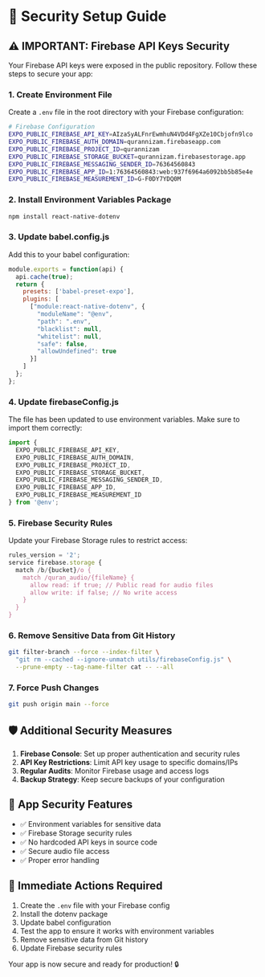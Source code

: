 # 🔐 Security Setup Guide

## ⚠️ IMPORTANT: Firebase API Keys Security

Your Firebase API keys were exposed in the public repository. Follow these steps to secure your app:

### 1. Create Environment File
Create a `.env` file in the root directory with your Firebase configuration:

```bash
# Firebase Configuration
EXPO_PUBLIC_FIREBASE_API_KEY=AIzaSyALFnrEwmhuN4VDd4FgXZe10Cbjofn9lco
EXPO_PUBLIC_FIREBASE_AUTH_DOMAIN=qurannizam.firebaseapp.com
EXPO_PUBLIC_FIREBASE_PROJECT_ID=qurannizam
EXPO_PUBLIC_FIREBASE_STORAGE_BUCKET=qurannizam.firebasestorage.app
EXPO_PUBLIC_FIREBASE_MESSAGING_SENDER_ID=76364560843
EXPO_PUBLIC_FIREBASE_APP_ID=1:76364560843:web:937f6964a6092bb5b85e4e
EXPO_PUBLIC_FIREBASE_MEASUREMENT_ID=G-F0DY7YDQ0M
```

### 2. Install Environment Variables Package
```bash
npm install react-native-dotenv
```

### 3. Update babel.config.js
Add this to your babel configuration:
```javascript
module.exports = function(api) {
  api.cache(true);
  return {
    presets: ['babel-preset-expo'],
    plugins: [
      ["module:react-native-dotenv", {
        "moduleName": "@env",
        "path": ".env",
        "blacklist": null,
        "whitelist": null,
        "safe": false,
        "allowUndefined": true
      }]
    ]
  };
};
```

### 4. Update firebaseConfig.js
The file has been updated to use environment variables. Make sure to import them correctly:

```javascript
import {
  EXPO_PUBLIC_FIREBASE_API_KEY,
  EXPO_PUBLIC_FIREBASE_AUTH_DOMAIN,
  EXPO_PUBLIC_FIREBASE_PROJECT_ID,
  EXPO_PUBLIC_FIREBASE_STORAGE_BUCKET,
  EXPO_PUBLIC_FIREBASE_MESSAGING_SENDER_ID,
  EXPO_PUBLIC_FIREBASE_APP_ID,
  EXPO_PUBLIC_FIREBASE_MEASUREMENT_ID
} from '@env';
```

### 5. Firebase Security Rules
Update your Firebase Storage rules to restrict access:

```javascript
rules_version = '2';
service firebase.storage {
  match /b/{bucket}/o {
    match /quran_audio/{fileName} {
      allow read: if true; // Public read for audio files
      allow write: if false; // No write access
    }
  }
}
```

### 6. Remove Sensitive Data from Git History
```bash
git filter-branch --force --index-filter \
  "git rm --cached --ignore-unmatch utils/firebaseConfig.js" \
  --prune-empty --tag-name-filter cat -- --all
```

### 7. Force Push Changes
```bash
git push origin main --force
```

## 🛡️ Additional Security Measures

1. **Firebase Console**: Set up proper authentication and security rules
2. **API Key Restrictions**: Limit API key usage to specific domains/IPs
3. **Regular Audits**: Monitor Firebase usage and access logs
4. **Backup Strategy**: Keep secure backups of your configuration

## 📱 App Security Features

- ✅ Environment variables for sensitive data
- ✅ Firebase Storage security rules
- ✅ No hardcoded API keys in source code
- ✅ Secure audio file access
- ✅ Proper error handling

## 🚨 Immediate Actions Required

1. Create the `.env` file with your Firebase config
2. Install the dotenv package
3. Update babel configuration
4. Test the app to ensure it works with environment variables
5. Remove sensitive data from Git history
6. Update Firebase security rules

Your app is now secure and ready for production! 🔒
